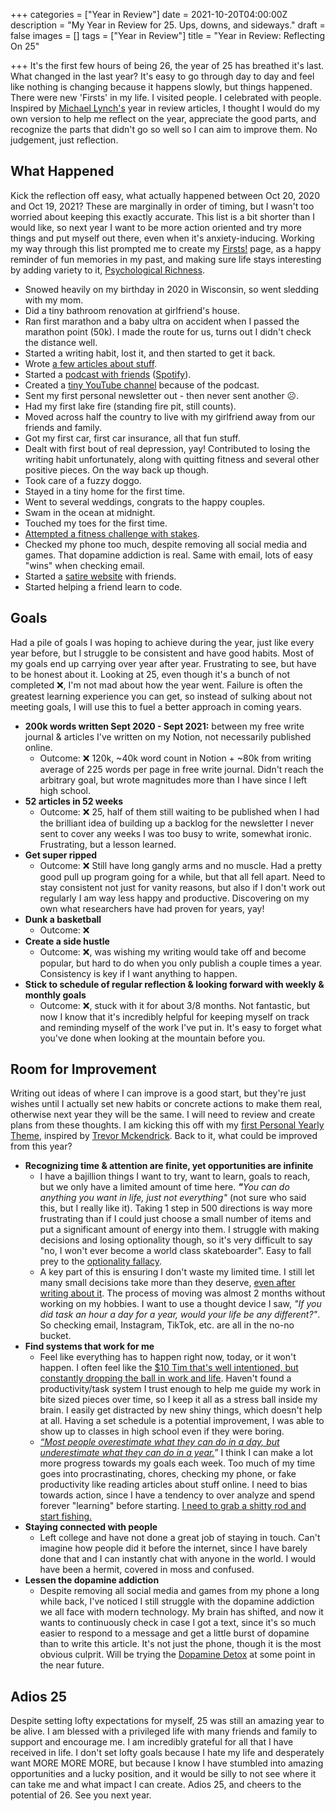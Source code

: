 +++
categories = ["Year in Review"]
date = 2021-10-20T04:00:00Z
description = "My Year in Review for 25. Ups, downs, and sideways."
draft = false
images = []
tags = ["Year in Review"]
title = "Year in Review: Reflecting On 25"

+++
It's the first few hours of being 26, the year of 25 has breathed it's last. What changed in the last year? It's easy to go through day to day and feel like nothing is changing because it happens slowly, but things happened. There were new 'Firsts' in my life. I visited people. I celebrated with people. Inspired by [Michael Lynch's](https://mtlynch.io/solo-developer-year-3/) year in review articles, I thought I would do my own version to help me reflect on the year, appreciate the good parts, and recognize the parts that didn't go so well so I can aim to improve them. No judgement, just reflection.

## What Happened

Kick the reflection off easy, what actually happened between Oct 20, 2020 and Oct 19, 2021? These are marginally in order of timing, but I wasn't too worried about keeping this exactly accurate. This list is a bit shorter than I would like, so next year I want to be more action oriented and try more things and put myself out there, even when it's anxiety-inducing. Working my way through this list prompted me to create my [Firsts!](https://kevinquinn.fun/firsts/) page, as a happy reminder of fun memories in my past, and making sure life stays interesting by adding variety to it, [Psychological Richness](https://elemental.medium.com/psychological-richness-may-be-the-missing-piece-in-your-life-s-puzzle-ac0397d0b79d).

* Snowed heavily on my birthday in 2020 in Wisconsin, so went sledding with my mom.
* Did a tiny bathroom renovation at girlfriend's house.
* Ran first marathon and a baby ultra on accident when I passed the marathon point (50k). I made the route for us, turns out I didn't check the distance well.
* Started a writing habit, lost it, and then started to get it back.
* Wrote [a few articles about stuff](https://kevinquinn.fun/blog/).
* Started a [podcast with friends](https://facadeproject.com) ([Spotify](https://open.spotify.com/show/3naVg4Hs2Q6Djgx39kPm9X)).
* Created a [tiny YouTube channel](https://www.youtube.com/channel/UC9YP1-_DAlDcW4vri2YUmcg/about) because of the podcast.
* Sent my first personal newsletter out - then never sent another ☹️.
* Had my first lake fire (standing fire pit, still counts).
* Moved across half the country to live with my girlfriend away from our friends and family.
* Got my first car, first car insurance, all that fun stuff.
* Dealt with first bout of real depression, yay! Contributed to losing the writing habit unfortunately, along with quitting fitness and several other positive pieces. On the way back up though.
* Took care of a fuzzy doggo.
* Stayed in a tiny home for the first time.
* Went to several weddings, congrats to the happy couples.
* Swam in the ocean at midnight.
* Touched my toes for the first time.
* [Attempted a fitness challenge with stakes](https://www.youtube.com/watch?v=d8QtEsC9SbM).
* Checked my phone too much, despite removing all social media and games. That dopamine addiction is real. Same with email, lots of easy "wins" when checking email.
* Started a [satire website](https://justtechdebt.com/) with friends.
* Started helping a friend learn to code.

## Goals

Had a pile of goals I was hoping to achieve during the year, just like every year before, but I struggle to be consistent and have good habits. Most of my goals end up carrying over year after year. Frustrating to see, but have to be honest about it. Looking at 25, even though it's a bunch of not completed ❌, I'm not mad about how the year went. Failure is often the greatest learning experience you can get, so instead of sulking about not meeting goals, I will use this to fuel a better approach in coming years.

* **200k words written Sept 2020 - Sept 2021:** between my free write journal & articles I've written on my Notion, not necessarily published online.
  * Outcome: ❌ 120k, \~40k word count in Notion + \~80k from writing average of 225 words per page in free write journal. Didn't reach the arbitrary goal, but wrote magnitudes more than I have since I left high school.
* **52 articles in 52 weeks**
  * Outcome: ❌ 25, half of them still waiting to be published when I had the brilliant idea of building up a backlog for the newsletter I never sent to cover any weeks I was too busy to write, somewhat ironic. Frustrating, but a lesson learned.
* **Get super ripped**
  * Outcome: ❌ Still have long gangly arms and no muscle. Had a pretty good pull up program going for a while, but that all fell apart. Need to stay consistent not just for vanity reasons, but also if I don't work out regularly I am way less happy and productive. Discovering on my own what researchers have had proven for years, yay!
* **Dunk a basketball**
  * Outcome: ❌
* **Create a side hustle**
  * Outcome: ❌, was wishing my writing would take off and become popular, but hard to do when you only publish a couple times a year. Consistency is key if I want anything to happen.
* **Stick to schedule of regular reflection & looking forward with weekly & monthly goals**
  * Outcome: ❌, stuck with it for about 3/8 months. Not fantastic, but now I know that it's incredibly helpful for keeping myself on track and reminding myself of the work I've put in. It's easy to forget what you've done when looking at the mountain before you.

## Room for Improvement

Writing out ideas of where I can improve is a good start, but they're just wishes until I actually set new habits or concrete actions to make them real, otherwise next year they will be the same. I will need to review and create plans from these thoughts. I am kicking this off with my [first Personal Yearly Theme](https://kevinquinn.fun/blog/personal-theme-action-26/), inspired by [Trevor Mckendrick](https://www.trevormckendrick.com/essays/why-i-create-yearly-themes). Back to it, what could be improved from this year?

* **Recognizing time & attention are finite, yet opportunities are infinite**
  * I have a bajillion things I want to try, want to learn, goals to reach, but we only have a limited amount of time here. **_"_**_You can do anything you want in life, just not everything"_ (not sure who said this, but I really like it). Taking 1 step in 500 directions is way more frustrating than if I could just choose a small number of items and put a significant amount of energy into them. I struggle with making decisions and losing optionality though, so it's very difficult to say "no, I won't ever become a world class skateboarder". Easy to fall prey to the [optionality fallacy](https://nesslabs.com/optionality-fallacy).
  * A key part of this is ensuring I don't waste my limited time. I still let many small decisions take more than they deserve, [even after writing about it](https://kevinquinn.fun/blog/stop-wasting-time-on-the-small-potatoes-decisions/). The process of moving was almost 2 months without working on my hobbies. I want to use a thought device I saw, _"If you did <x> task an hour a day for a year, would your life be any different?"_. So checking email, Instagram, TikTok, etc. are all in the no-no bucket.
* **Find systems that work for me**
  * Feel like everything has to happen right now, today, or it won't happen. I often feel like the [$10 Tim that's well intentioned, but constantly dropping the ball in work and life](https://radreads.co/10k-day/). Haven't found a productivity/task system I trust enough to help me guide my work in bite sized pieces over time, so I keep it all as a stress ball inside my brain. I easily get distracted by new shiny things, which doesn't help at all. Having a set schedule is a potential improvement, I was able to show up to classes in high school even if they were boring.
  * [_“Most people overestimate what they can do in a day, but underestimate what they can do in a year._](https://blog.stephsmith.io/you-dont-need-to-quit-your-job-to-make/)” I think I can make a lot more progress towards my goals each week. Too much of my time goes into procrastinating, chores, checking my phone, or fake productivity like reading articles about stuff online. I need to bias towards action, since I have a tendency to over analyze and spend forever "learning" before starting. [I need to grab a shitty rod and start fishing.](https://www.dickiebush.com/articles/fishing)
* **Staying connected with people**
  * Left college and have not done a great job of staying in touch. Can't imagine how people did it before the internet, since I have barely done that and I can instantly chat with anyone in the world. I would have been a hermit, covered in moss and confused.
* **Lessen the dopamine addiction**
  * Despite removing all social media and games from my phone a long while back, I've noticed I still struggle with the dopamine addiction we all face with modern technology. My brain has shifted, and now it wants to continuously check in case I got a text, since it's so much easier to respond to a message and get a little burst of dopamine than to write this article. It's not just the phone, though it is the most obvious culprit. Will be trying the [Dopamine Detox](https://www.youtube.com/watch?v=h6jSTr47CcI&list=PLoxRG0tZiah9dfTgJmqFFW9HXBoAwSkB-&index=1) at some point in the near future.

## Adios 25

Despite setting lofty expectations for myself, 25 was still an amazing year to be alive. I am blessed with a privileged life with many friends and family to support and encourage me. I am incredibly grateful for all that I have received in life. I don't set lofty goals because I hate my life and desperately want MORE MORE MORE, but because I know I have stumbled into amazing opportunities and a lucky position, and it would be silly to not see where it can take me and what impact I can create. Adios 25, and cheers to the potential of 26. See you next year.